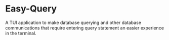# Easy-Query
A TUI application to make database querying and other database communications that require entering query statement an easier experience in the terminal.
